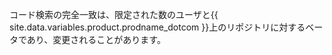 コード検索の完全一致は、限定された数のユーザと{{ site.data.variables.product.prodname_dotcom }}上のリポジトリに対するベータであり、変更されることがあります。
